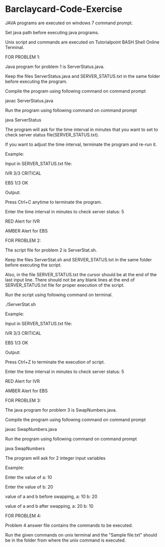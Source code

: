 # Barclaycard-Code-Exercise
JAVA programs are executed on windows 7 command prompt.

Set java path before executing java programs.


Unix script and commands are executed on Tutorialpoint BASH Shell Online Terminal.


FOR PROBLEM 1:

Java program for problem 1 is ServerStatus.java. 

Keep the files ServerStatus.java and SERVER_STATUS.txt in the same folder before executing the program.

Compile the program using following command on command prompt

javac ServerStatus.java

Run the program using following command on command prompt

java ServerStatus

The program will ask for the time interval in minutes that you want to set to check server status file(SERVER_STATUS.txt).

If you want to adjust the time interval, terminate the program and re-run it.


Example:

Input in SERVER_STATUS.txt file:

IVR 3/3 CRITICAL

EBS 1/3 OK


Output:

Press Ctrl+C anytime to terminate the program.

Enter the time interval in minutes to check server status: 5

RED Alert for IVR

AMBER Alert for EBS



FOR PROBLEM 2:

The script file for problem 2 is ServerStat.sh.

Keep the files ServerStat.sh and SERVER_STATUS.txt in the same folder before executing the script.

Also, in the file SERVER_STATUS.txt the cursor should be at the end of the last input line. There should not be any blank lines at the end of SERVER_STATUS.txt file for proper execution of the script.

Run the script using following command on terminal.

./ServerStat.sh


Example:

Input in SERVER_STATUS.txt file:

IVR 3/3 CRITICAL

EBS 1/3 OK


Output:

Press Ctrl+Z to terminate the execution of script.

Enter the time interval in minutes to check server status: 5

RED Alert for IVR

AMBER Alert for EBS



FOR PROBLEM 3:

The java program for problem 3 is SwapNumbers.java.

Compile the program using following command on command prompt

javac SwapNumbers.java

Run the program using following command on command prompt

java SwapNumbers

The program will ask for 2 integer input variables


Example:

Enter the value of a: 10

Enter the value of b: 20

value of a and b before swapping, a: 10 b: 20

value of a and b after swapping, a: 20 b: 10



FOR PROBLEM 4:

Problem 4 answer file contains the commands to be executed.

Run the given commands on unix terminal and the "Sample file.txt" should be in the folder from where the unix command is executed.
